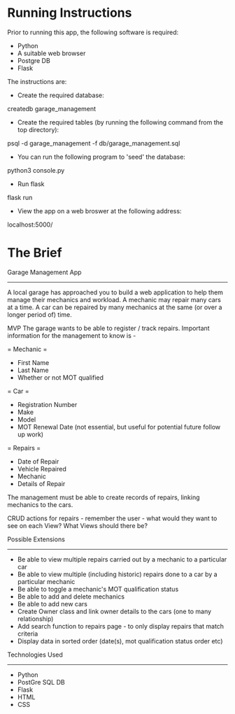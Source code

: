 Running Instructions
====================

Prior to running this app, the following software is required:

- Python
- A suitable web browser
- Postgre DB
- Flask

The instructions are:

- Create the required database:

createdb garage_management


- Create the required tables (by running the following command from the top directory):

psql -d garage_management -f db/garage_management.sql


- You can run the following program to 'seed' the database:

python3 console.py


- Run flask

flask run


- View the app on a web broswer at the following address:

localhost:5000/





The Brief
=========

Garage Management App
*********************

A local garage has approached you to build a web application to help them manage their mechanics and workload. A mechanic may repair many cars at a time. A car can be repaired by many mechanics at the same (or over a longer period of) time.

MVP
The garage wants to be able to register / track repairs. Important information for the management to know is -

= Mechanic =
- First Name
- Last Name
- Whether or not MOT qualified

= Car = 
- Registration Number
- Make
- Model
- MOT Renewal Date (not essential, but useful for potential future follow up work)

= Repairs =
- Date of Repair
- Vehicle Repaired
- Mechanic 
- Details of Repair


The management must be able to create records of repairs, linking mechanics to the cars.

CRUD actions for repairs - remember the user - what would they want to see on each View? What Views should there be?


Possible Extensions
*********************

- Be able to view multiple repairs carried out by a mechanic to a particular car
- Be able to view multiple (including historic) repairs done to a car by a particular mechanic
- Be able to toggle a mechanic's MOT qualification status
- Be able to add and delete mechanics
- Be able to add new cars 
- Create Owner class and link owner details to the cars (one to many relationship)
- Add search function to repairs page - to only display repairs that match criteria
- Display data in sorted order (date(s), mot qualification status order etc)


 Technologies Used 
*******************
- Python
- PostGre SQL DB
- Flask
- HTML
- CSS
